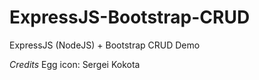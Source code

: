 # ExpressJS-Bootstrap-CRUD
ExpressJS (NodeJS) + Bootstrap CRUD Demo


*Credits*
Egg icon: Sergei Kokota